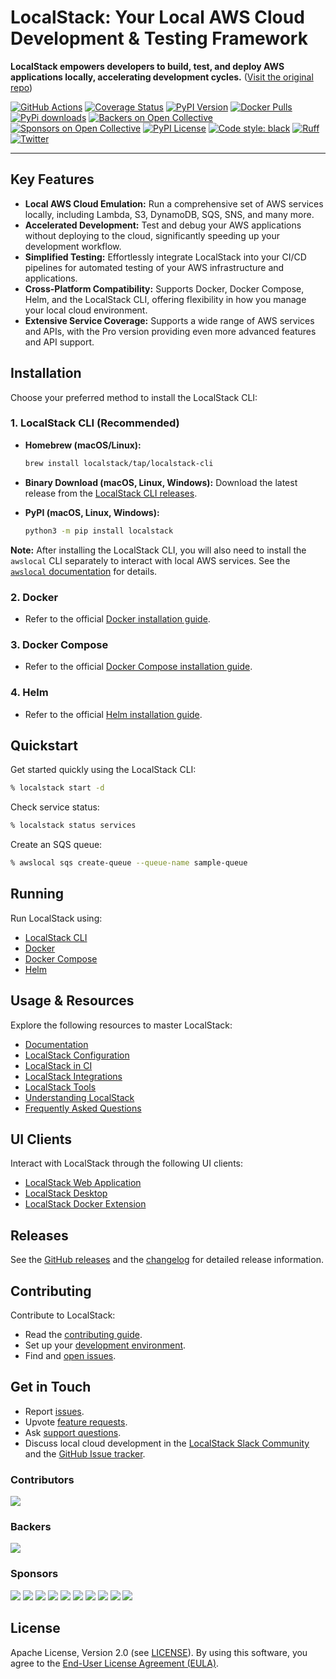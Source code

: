 # LocalStack: Your Local AWS Cloud Development & Testing Framework

**LocalStack empowers developers to build, test, and deploy AWS applications locally, accelerating development cycles.** ([Visit the original repo](https://github.com/localstack/localstack))

[![GitHub Actions](https://github.com/localstack/localstack/actions/workflows/aws-main.yml/badge.svg?branch=master)](https://github.com/localstack/localstack/actions/workflows/aws-main.yml?query=branch%3Amaster)
[![Coverage Status](https://coveralls.io/repos/github/localstack/localstack/badge.svg?branch=master)](https://coveralls.io/github/localstack/localstack?branch=master)
[![PyPI Version](https://img.shields.io/pypi/v/localstack?color=blue)](https://pypi.org/project/localstack/)
[![Docker Pulls](https://img.shields.io/docker/pulls/localstack/localstack)](https://hub.docker.com/r/localstack/localstack)
[![PyPi downloads](https://static.pepy.tech/badge/localstack)](https://pypi.org/project/localstack)
[![Backers on Open Collective](https://opencollective.com/localstack/backers/badge.svg)](https://opencollective.com/localstack/backers/badge.svg)
[![Sponsors on Open Collective](https://opencollective.com/localstack/sponsors/badge.svg)](https://opencollective.com/localstack/sponsors/badge.svg)
[![PyPI License](https://img.shields.io/pypi/l/localstack.svg)](https://img.shields.io/pypi/l/localstack.svg)
[![Code style: black](https://img.shields.io/badge/code%20style-black-000000.svg)](https://github.com/psf/black)
[![Ruff](https://img.shields.io/endpoint?url=https://raw.githubusercontent.com/astral-sh/ruff/main/assets/badge/v2.json)](https://github.com/astral-sh/ruff)
[![Twitter](https://img.shields.io/twitter/url/http/shields.io.svg?style=social)](https://twitter.com/localstack)

---

## Key Features

*   **Local AWS Cloud Emulation:** Run a comprehensive set of AWS services locally, including Lambda, S3, DynamoDB, SQS, SNS, and many more.
*   **Accelerated Development:** Test and debug your AWS applications without deploying to the cloud, significantly speeding up your development workflow.
*   **Simplified Testing:** Effortlessly integrate LocalStack into your CI/CD pipelines for automated testing of your AWS infrastructure and applications.
*   **Cross-Platform Compatibility:** Supports Docker, Docker Compose, Helm, and the LocalStack CLI, offering flexibility in how you manage your local cloud environment.
*   **Extensive Service Coverage:**  Supports a wide range of AWS services and APIs, with the Pro version providing even more advanced features and API support.

## Installation

Choose your preferred method to install the LocalStack CLI:

### 1. LocalStack CLI (Recommended)

*   **Homebrew (macOS/Linux):**
    ```bash
    brew install localstack/tap/localstack-cli
    ```
*   **Binary Download (macOS, Linux, Windows):** Download the latest release from the [LocalStack CLI releases](https://github.com/localstack/localstack-cli/releases/latest).

*   **PyPI (macOS, Linux, Windows):**
    ```bash
    python3 -m pip install localstack
    ```

**Note:** After installing the LocalStack CLI, you will also need to install the `awslocal` CLI separately to interact with local AWS services.  See the [`awslocal` documentation](https://docs.localstack.cloud/user-guide/integrations/aws-cli/#localstack-aws-cli-awslocal) for details.

### 2. Docker

*   Refer to the official [Docker installation guide](https://docs.localstack.cloud/getting-started/installation/#docker).

### 3. Docker Compose

*   Refer to the official [Docker Compose installation guide](https://docs.localstack.cloud/getting-started/installation/#docker-compose).

### 4. Helm

*   Refer to the official [Helm installation guide](https://docs.localstack.cloud/getting-started/installation/#helm).

## Quickstart

Get started quickly using the LocalStack CLI:

```bash
% localstack start -d
```

Check service status:

```bash
% localstack status services
```

Create an SQS queue:

```bash
% awslocal sqs create-queue --queue-name sample-queue
```

## Running

Run LocalStack using:

*   [LocalStack CLI](https://docs.localstack.cloud/getting-started/installation/#localstack-cli)
*   [Docker](https://docs.localstack.cloud/getting-started/installation/#docker)
*   [Docker Compose](https://docs.localstack.cloud/getting-started/installation/#docker-compose)
*   [Helm](https://docs.localstack.cloud/getting-started/installation/#helm)

## Usage & Resources

Explore the following resources to master LocalStack:

*   [Documentation](https://docs.localstack.cloud)
*   [LocalStack Configuration](https://docs.localstack.cloud/references/configuration/)
*   [LocalStack in CI](https://docs.localstack.cloud/user-guide/ci/)
*   [LocalStack Integrations](https://docs.localstack.cloud/user-guide/integrations/)
*   [LocalStack Tools](https://docs.localstack.cloud/user-guide/tools/)
*   [Understanding LocalStack](https://docs.localstack.cloud/references/)
*   [Frequently Asked Questions](https://docs.localstack.cloud/getting-started/faq/)

## UI Clients

Interact with LocalStack through the following UI clients:

*   [LocalStack Web Application](https://app.localstack.cloud)
*   [LocalStack Desktop](https://docs.localstack.cloud/user-guide/tools/localstack-desktop/)
*   [LocalStack Docker Extension](https://docs.localstack.cloud/user-guide/tools/localstack-docker-extension/)

## Releases

See the [GitHub releases](https://github.com/localstack/localstack/releases) and the [changelog](https://docs.localstack.cloud/references/changelog/) for detailed release information.

## Contributing

Contribute to LocalStack:

*   Read the [contributing guide](docs/CONTRIBUTING.md).
*   Set up your [development environment](docs/development-environment-setup/README.md).
*   Find and [open issues](https://github.com/localstack/localstack/issues).

## Get in Touch

*   Report [issues](https://github.com/localstack/localstack/issues/new/choose).
*   Upvote [feature requests](https://github.com/localstack/localstack/issues?q=is%3Aissue+is%3Aopen+sort%3Areactions-%2B1-desc+).
*   Ask [support questions](https://docs.localstack.cloud/getting-started/help-and-support/).
*   Discuss local cloud development in the [LocalStack Slack Community](https://localstack.cloud/contact/) and the [GitHub Issue tracker](https://github.com/localstack/localstack/issues).

### Contributors

<a href="https://github.com/localstack/localstack/graphs/contributors"><img src="https://opencollective.com/localstack/contributors.svg?width=890" /></a>

### Backers

<a href="https://opencollective.com/localstack#backers" target="_blank"><img src="https://opencollective.com/localstack/backers.svg?width=890"></a>

### Sponsors

<a href="https://opencollective.com/localstack/sponsor/0/website" target="_blank"><img src="https://opencollective.com/localstack/sponsor/0/avatar.svg"></a>
<a href="https://opencollective.com/localstack/sponsor/1/website" target="_blank"><img src="https://opencollective.com/localstack/sponsor/1/avatar.svg"></a>
<a href="https://opencollective.com/localstack/sponsor/2/website" target="_blank"><img src="https://opencollective.com/localstack/sponsor/2/avatar.svg"></a>
<a href="https://opencollective.com/localstack/sponsor/3/website" target="_blank"><img src="https://opencollective.com/localstack/sponsor/3/avatar.svg"></a>
<a href="https://opencollective.com/localstack/sponsor/4/website" target="_blank"><img src="https://opencollective.com/localstack/sponsor/4/avatar.svg"></a>
<a href="https://opencollective.com/localstack/sponsor/5/website" target="_blank"><img src="https://opencollective.com/localstack/sponsor/5/avatar.svg"></a>
<a href="https://opencollective.com/localstack/sponsor/6/website" target="_blank"><img src="https://opencollective.com/localstack/sponsor/6/avatar.svg"></a>
<a href="https://opencollective.com/localstack/sponsor/7/website" target="_blank"><img src="https://opencollective.com/localstack/sponsor/7/avatar.svg"></a>
<a href="https://opencollective.com/localstack/sponsor/8/website" target="_blank"><img src="https://opencollective.com/localstack/sponsor/8/avatar.svg"></a>
<a href="https://opencollective.com/localstack/sponsor/9/website" target="_blank"><img src="https://opencollective.com/localstack/sponsor/9/avatar.svg"></a>

## License

Apache License, Version 2.0 (see [LICENSE](LICENSE.txt)).  By using this software, you agree to the [End-User License Agreement (EULA)](docs/end_user_license_agreement).